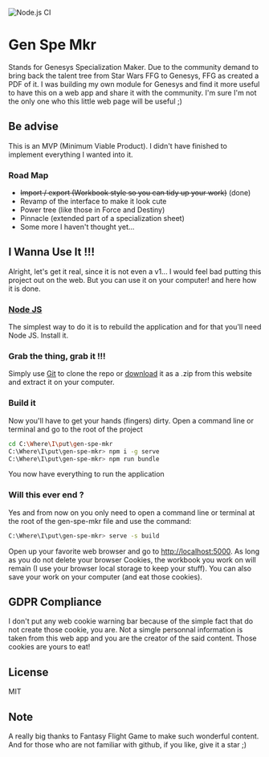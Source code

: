 ![Node.js CI](https://github.com/Nanyx/gen-spe-mkr/workflows/Node.js%20CI/badge.svg)

# Gen Spe Mkr
Stands for Genesys Specialization Maker. Due to the community demand to bring back the talent tree from Star Wars FFG to Genesys, FFG as created a PDF of it. I was building my own module for Genesys and find it more useful to have this on a web app and share it with the community. I'm sure I'm not the only one who this little web page will be useful ;)

## Be advise
This is an MVP (Minimum Viable Product). I didn't have finished to implement everything I wanted into it.

### Road Map
- ~~Import / export (Workbook style so you can tidy up your work)~~ (done)
- Revamp of the interface to make it look cute
- Power tree (like those in Force and Destiny)
- Pinnacle (extended part of a specialization sheet)
- Some more I haven't thought yet...

## I Wanna Use It !!!
Alright, let's get it real, since it is not even a v1... I would feel bad putting this project out on the web. But you can use it on your computer! and here how it is done.

### [Node JS](https://nodejs.org/en/)
The simplest way to do it is to rebuild the application and for that you'll need Node JS. Install it.

### Grab the thing, grab it !!!
Simply use [Git](https://git-scm.com/) to clone the repo or [download](https://github.com/Nanyx/gen-spe-mkr/archive/master.zip) it as a .zip from this website and extract it on your computer.

### Build it
Now you'll have to get your hands (fingers) dirty. Open a command line or terminal and go to the root of the project
```bash
cd C:\Where\I\put\gen-spe-mkr
C:\Where\I\put\gen-spe-mkr> npm i -g serve
C:\Where\I\put\gen-spe-mkr> npm run bundle
```
You now have everything to run the application

### Will this ever end ?
Yes and from now on you only need to open a command line or terminal at the root of the gen-spe-mkr file and use the command:
```bash
C:\Where\I\put\gen-spe-mkr> serve -s build
```
Open up your favorite web browser and go to [http://localhost:5000](http://localhost:5000). As long as you do not delete your browser Cookies, the workbook you work on will remain (I use your browser local storage to keep your stuff). You can also save your work on your computer (and eat those cookies).

## GDPR Compliance
I don't put any web cookie warning bar because of the simple fact that do not create those cookie, you are. Not a simgle personnal information is taken from this web app and you are the creator of the said content. Those cookies are yours to eat!

## License
MIT

## Note
A really big thanks to Fantasy Flight Game to make such wonderful content.  
And for those who are not familiar with github, if you like, give it a star ;)
